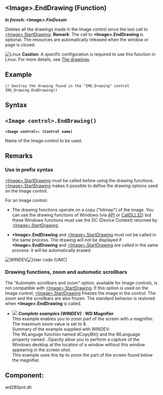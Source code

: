 


## &lt;Image&gt;.EndDrawing (Function)

***In french: &lt;Image&gt;.FinDessin***



<a name="XUse"></a>
<a name="Use"></a>
<a name="description"></a>
Deletes all the drawings made in the Image control since the last call to [&lt;Image&gt;.StartDrawing](../WDLang1/1000024326.md). 
**Remark**: The call to **&lt;Image&gt;.EndDrawing** is optional. The resources are automatically released when the window or page is closed.



![Linux](https://doc.pcsoft.fr/ext/images/us/LX.png) **Caution**: A specific configuration is required to use this function in Linux. For more details, see [The drawings](../WDLang1/3029035.md). 
<a name="Example1"></a>
<a name="sample_code"></a>

## Example


```wl
// Destroy the drawing found in the "IMG_Drawing" control
IMG_Drawing.EndDrawing()
```

<a name="XSYNTAX"></a>
<a name="SYNTAX1"></a>

## Syntax

`<Image control>.EndDrawing()`
---

**`<Image control>: (Control name)`**

Name of the Image control to be used.



<a name="NOTE0"></a>
<a name="NOTE0_1"></a>

## Remarks


### Use in prefix syntax
<a name="use_prefix_syntax_ELTPARAGRAPHE000378"></a>

[&lt;Image&gt;.StartDrawing](../WDLang1/1000024326.md) must be called before using the drawing functions. [&lt;Image&gt;.StartDrawing](../WDLang1/1000024326.md) makes it possible to define the drawing options used on the Image control. 

For an Image control: 

- The drawing functions operate on a copy ("bitmap") of the image. You can use the drawing functions of Windows (via [API](../WDLang1/3014005.md) or [CallDLL32](../WDLang1/3014003.md)) but these Windows functions must use the DC (Device Context) returned by [&lt;Image&gt;.StartDrawing](../WDLang1/1000024326.md).

- **&lt;Image&gt;.EndDrawing** and [&lt;Image&gt;.StartDrawing](../WDLang1/1000024326.md) must not be called in the same process.
	The drawing will not be displayed if **&lt;Image&gt;.EndDrawing** and [&lt;Image&gt;.StartDrawing](../WDLang1/1000024326.md) are called in the same process: it will be automatically erased.



<a name="NOTE0_2"></a>
![WINDEV](https://doc.pcsoft.fr/ext/images/us/WD.png)![User code (UMC)](https://doc.pcsoft.fr/ext/images/us/MCU.png) 

### Drawing functions, zoom and automatic scrollbars
<a name="drawing_functions_zoom_and_automatic_scrollbars_ELTPARAGRAPHE000535"></a>

The "Automatic scrollbars and zoom" option, available for Image controls, is not compatible with [&lt;Image&gt;.StartDrawing](../WDLang1/1000024326.md). If this option is used on the Image control, [&lt;Image&gt;.StartDrawing](../WDLang1/1000024326.md) freezes the image in the control. The zoom and the scrollbars are also frozen. The standard behavior is restored when **&lt;Image&gt;.EndDrawing** is called.
<a name="NOTE0_3"></a>
<a name="NOTE0_4"></a>


- ![](https://doc.pcsoft.fr/en-US/images/image.awp?langid=3&name=WDMagnifier.gif) ***Complete examples (WINDEV)*** : **WD Magnifier** <br>This example enables you to zoom part of the screen with a magnifier.<br>The maximum zoom value is set to 8.<br>Summary of the example supplied with WINDEV: <br>The WLanguge function named dCopyBlt() and the WLanguage property named ..Opacity allow you to perform a capture of the Windows desktop at the location of a window without this window appearing in the screen shot.<br>This example uses this tip to zoom the part of the screen found below the magnifier.

<a name="XComponent"></a>

## Component:
wd280pnt.dll
